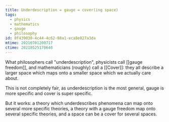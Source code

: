 ```yaml
---
title: Underdescription = gauge = cover(ing space)
tags:
  - physics
  - mathematics
  - gauge
  - philosophy
id: 0f439030-4c44-4c62-88a1-eca8e027a3da
mtime: 20210701200717
ctime: 20210525170640
---
```


What philosophers call "underdescription", physicists call [[gauge freedom]], and mathematicians (roughly) call a [[Cover]]: they all describe a larger space which maps onto a smaller space which we actually care about.

This is not completely fair, as underdescription is the most general, gauge is more specific and cover is super specific.

But it works: a theory which underdescribes phenomena can map onto several more specific theories, a theory with a gauge freedom map onto several specific theories, and a space can be a cover for several spaces.
